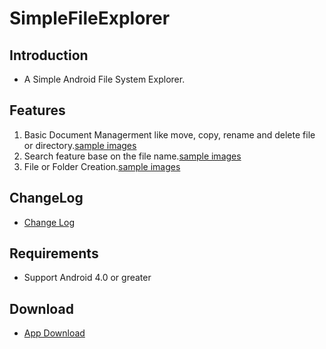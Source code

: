 SimpleFileExplorer
========================
## Introduction ##
*  A Simple Android File System Explorer.  

## Features ##
1.  Basic Document Managerment like move, copy, rename and delete file or directory.[sample images](https://github.com/yeyu456/Android/blob/master/SimpleFileExplorer/docs/document_managerment.md)  
2.  Search feature base on the file name.[sample images](https://github.com/yeyu456/Android/blob/master/SimpleFileExplorer/docs/search.md)  
3.  File or Folder Creation.[sample images](https://github.com/yeyu456/Android/blob/master/SimpleFileExplorer/docs/file_creation.md)  

## ChangeLog ##
*  [Change Log](https://github.com/yeyu456/Android/blob/master/SimpleFileExplorer/docs/changelog)  

## Requirements ##
* Support Android 4.0 or greater

## Download ##
*  [App Download](https://github.com/yeyu456/Android/raw/master/SimpleFileExplorer/bin/SimpleFileExplorer.apk)
